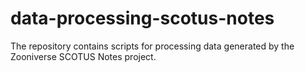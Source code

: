 # data-processing-scotus-notes
The repository contains scripts for processing data generated by the Zooniverse SCOTUS Notes project.
